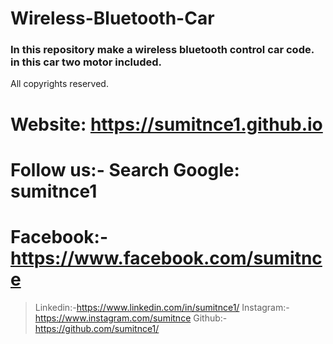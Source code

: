 # Wireless-Bluetooth-Car
 ### In this repository make a wireless bluetooth control car code. in this car two motor included.

 All copyrights reserved.
# Website: https://sumitnce1.github.io
# Follow us:- Search Google: sumitnce1
# Facebook:-https://www.facebook.com/sumitnce
> Linkedin:-https://www.linkedin.com/in/sumitnce1/
> Instagram:-https://www.instagram.com/sumitnce
> Github:- https://github.com/sumitnce1/
